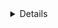 

<details align="center"><img align="left" src="https://komarev.com/ghpvc/?username=luyler&color=grey&style=plastic" />
<p align="center">
  <a href="https://github.com/uathan">
    <img src="http://github-profile-summary-cards.vercel.app/api/cards/profile-details?username=uathan&theme=github_dark" />
  </a>
  <a href="https://github.com/uathan">
    <img src="https://github-readme-streak-stats.herokuapp.com/?user=uathan&hide_border=true&card_width=338&theme=github_dark" />
  </a>
  <a href="https://github.com/uathan">
    <img src="http://github-profile-summary-cards.vercel.app/api/cards/stats?username=uathan&theme=github_dark" />
</p>
</details>


